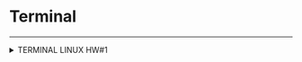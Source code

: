 # Terminal
---
<details>

  <summary>TERMINAL LINUX HW#1</summary>

  
  
1. Посмотреть где я - <code> <b>pwd</b> </code>
2. Создать папку - <code> <b>mkdir folder_test</b> </code>
3. Зайти в папку - <code> <b>cd folder_test</b> </code>
4. Создать 3 папки - <code> <b>mkdir folder_test1 folder_test2 folder_test3</b> </code>
5. Зайти в любоую папку - <code> <b>cd folder_test3</b> </code>
6. Создать 5 файлов (3 txt, 2 json) - <code> <b>touch file_bug1.txt file_bug2.txt file_bug3.txt file_bug4.json file_bug5.json</b> </code>
7. Создать 3 папки - <code> <b>mkdir folder_chek1 folder_chek2 folder_chek3</b> </code>
8. Вывести список содержимого папки - <code> <b>ls -la</b> </code>
9. Открыть любой файл - <code> <b>vim file_bug5.json</b> </code>
10. Написать туда что-нибудь, любой текст - Нажать <code> <b>i</b> </code>
```json
{
        "order": {
                "id": 1,
                "firstName": "Константин",
                "lastName": "Иванов",
                "address": "Ленина, 12",
                "metroStation": 4,
                "phone": "+79996663300",
                "status":2

        }
}
```
11. Сохранить и выйти - Нажать <code> <b>Esc :wq Enter</b> </code>
12. Выйти из папки на уровень выше - <code> <b>cd ..</b> </code>
---
13. Переместить любые 2 файла, которые вы создали, в любую другую папку - <code> <b> mv file_bug4.json file_bug5.json ~/folder_test/folder_test2/</b> </code>
14. Cкопировать любые 2 файла, которые вы создали, в любую другую папку - <code> <b>cp file_bug1.txt file_bug2.txt ~/folder_test/folder_test2/</b> </code>
15. Найти файл по имени - <code> <b>find file_bug5.json</b> </code>
16. Просмотреть содержимое в реальном времени (команда grep) изучите как она работает - 
<code> <b>tail -F file_bug5.json</b> </code>  
Для выхода нажать <code> <b>ctrl+c</b> </code>
17. Вывести несколько первых строк из текстового файла - <code> <b>head -n2 file_bug5.json</b> </code>
18. Вывести несколько последних строк из текстового файла - <code> <b>tail -n2 file_bug5.json</b> </code>
19. Просмотреть содержимое длинного файла (команда less) изучите как она работает. - <code> <b>less long_file.json</b> </code>
Для выхода нажать <code> <b>q</b> </code> 
20. Вывести дату и время - <code> <b>date</b> </code> или <code> <b>date +%c</b> </code>
---



:star: Задание
1. Отправить http запрос на сервер.
http://162.55.220.72:5005/terminal-hw-request  

<code> <b>curl 'http://162.55.220.72:5005/terminal-hw-request'</b> </code>

2. Написать скрипт который выполнит автоматически пункты 3, 4, 5, 6, 7, 8, 13

Файл <code> <b>file_script.sh</b> </code>

Команда <code> <b>./file_script.sh</b> </code>
```
#!/bin/bash 
cd Terminal_dz1
mkdir folder1 folder2 folder3
cd folder3
touch file1.txt file2.txt file3.txt file4.json file5.json
mkdir folder_dz1 folder_dz2 folder_dz3
ls -la 
mv file3.txt file4.json ~/folder_test/Terminal_dz1/folder1/
```

  

</details>